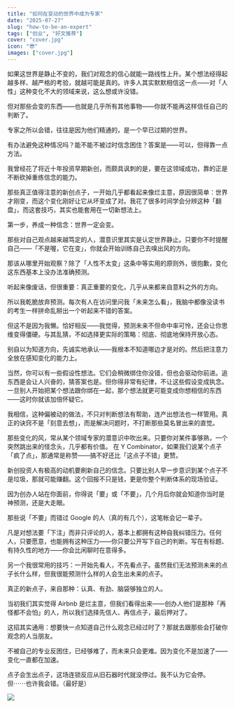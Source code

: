 ```yaml
---
title: "如何在变动的世界中成为专家"
date: "2025-07-27"
slug: "how-to-be-an-expert"
tags: ["创业", "好文推荐"]
cover: "cover.jpg"
icon: "😎"
images: ["cover.jpg"]
---
```

如果这世界是静止不变的，我们对观念的信心就能一路线性上升。某个想法经得起越多样、越严格的考验，就越可能是真的。许多人其实默默相信这一点——对「人性」这种变化不大的领域来说，这么想或许没错。



但对那些会变的东西——也就是几乎所有其他事物——你就不能再这样信任自己的判断了。



专家之所以会错，往往是因为他们精通的，是一个早已过期的世界。



有办法避免这种情况吗？能不能不被过时信念困住？答案是——可以，但得靠一点方法。



我曾经花了将近十年投资早期新创，而颇具讽刺的是，要在这领域成功，靠的正是不断砍掉重练信念的能力。



那些真正值得注意的新创点子，一开始几乎都看起来像烂主意，原因很简单：世界才刚变，而这个变化刚好让它从坏变成了对。我花了很多时间学会分辨这种「翻盘」，而这套技巧，其实也能套用在一切新想法上。



第一步，养成一种信念：世界一定会变。



那些对自己观点越来越笃定的人，潜意识里其实是认定世界静止。只要你不时提醒自己——「不是喔，它在变」，你就会开始训练自己去嗅出风的方向。



那该从哪里开始观察？除了「人性不太变」这条中等实用的原则外，很抱歉，变化这东西基本上没办法准确预测。



听起来像废话，但很重要：真正重要的变化，几乎从来都来自意料之外的方向。



所以我乾脆放弃预测。每次有人在访问里问我「未来怎么看」，我脑中都像没读书的考生一样拼命乱掰出一个听起来不错的答案。



但这不是因为我懒。恰好相反——我觉得，预测未来不但命中率可怜，还会让你思维变得僵硬。与其乱猜，不如选择更实际的策略：彻底、彻底地保持开放心态。



别自以为知道方向，先诚实地承认——我根本不知道哪边才是对的。然后把注意力全放在感知变化的能力上。



当然，你可以有一些假设性想法。它们会稍微绑住你没错，但也会驱动你前进。追东西是会让人兴奋的，猜答案也是。但你得非常有纪律，不让这些假设变成执念。
一旦别人开始把某个想法跟你绑在一起，那个想法就更可能变成你想相信的东西——这时你就该加倍怀疑它。



我相信，这种偏被动的做法，不只对判断想法有帮助，连产出想法也一样管用。真正的诀窍不是「刻意去想」，而是解决问题时，不打断那些莫名冒出来的直觉。



那些变化的风，常从某个领域专家的潜意识中吹出来。只要你对某件事够熟，一个突然跳出来的怪念头，几乎都有价值。
在 Y Combinator，如果我们说某个点子「疯了点」，那通常是称赞——搞不好还比「这点子不错」更赞。



新创投资人有极高的动机要刷新自己的信念。只要比别人早一步意识到某个点子不是垃圾，那就可能赚翻。这个回报不只是钱，更是你整个判断体系的现场验证。



因为创办人站在你面前，你得说「要」或「不要」，几个月后你就会知道你当时是神预测，还是大走眼。



那些说「不要」而错过 Google 的人（真的有几个），这笔帐会记一辈子。



凡是对想法要「下注」而非只评论的人，基本上都拥有这种自我纠错压力。任何人，只要愿意，也能拥有这种压力——你只要公开写下自己的判断。写在有标题、有持久性的地方——你会比闲聊时在意得多。



另一个我很常用的技巧：一开始先看人，不先看点子。虽然我们无法预测未来的点子长什么样，但我很能预测什么样的人会生出未来的点子。



真正的新点子，来自那种：认真、有劲、脑袋够独立的人。



当初我们其实觉得 Airbnb 是烂主意，但我们看得出来——创办人他们是那种「再怪都不会怕」的人，所以我们选择先信人、再信点子，最后押对了。



这招其实通用：想要快一点知道自己什么观念已经过时了？那就去跟那些会打破你观念的人当朋友。



不被自己的专业反困住，已经够难了，而未来只会更难。因为变化不是加速了——变化一直都在加速。



点子会生出点子，这场连锁反应从旧石器时代就没停过。我不认为它会停。
但⋯⋯也许我会错。（最好是）




![](https://prod-files-secure.s3.us-west-2.amazonaws.com/112d0858-5090-4d34-a606-b75eb8d65fd2/46476355-9cf3-4e99-9b7a-3531bc426380/1000202064.png?X-Amz-Algorithm=AWS4-HMAC-SHA256&X-Amz-Content-Sha256=UNSIGNED-PAYLOAD&X-Amz-Credential=ASIAZI2LB4665GLZSAOE%2F20251005%2Fus-west-2%2Fs3%2Faws4_request&X-Amz-Date=20251005T072618Z&X-Amz-Expires=3600&X-Amz-Security-Token=IQoJb3JpZ2luX2VjENX%2F%2F%2F%2F%2F%2F%2F%2F%2F%2FwEaCXVzLXdlc3QtMiJGMEQCIAgMOjwpk4AQYKJTb7EKGaW4zdULetMp8XONXlihchCNAiB8PKPTg2MwWqRgMyCYNCiZH7i9vptKa8fyQFBLxMXIXSr%2FAwhuEAAaDDYzNzQyMzE4MzgwNSIMHXdLxCwHj2exdbcEKtwDVNs9aFuhCw3FJMI92DvlGrf4Wf7KoGs2kWI7ksUntUYEOfCkCoDFiYeh8PRef%2BOplBoinIweqHG%2Bpjd3e8GTbsSTY5UyfL3k6Nu4jWU5gHpR8bxRmtDhHJHXbPZjkVg9B9rqliRZbzpDVfoULOSqfmRu2Q4uIaMq8OjAOI9g1F1TWAKvik0MCa62psyV6staSPgSISMEZvyS7sqSIY0sG3NkVaf1xaWEiKSGpsnVfAwk4qXQ5VwEJ0eXrNL3gfg3OgppGd6Oes8oUPYuwE6UcLoG3mpgLFfWdKzkXMHZe6ahzoUO6w%2Fx9Sk8Zdate%2FoeMxlORVzTUyLst%2F5%2FzqyFwC7O6CRxzDXuhGApg5eNGrxEdt59Iop9q%2Bn4UJlT7KtlkfgoUTk3aTYz6SxSMUbGxQcmB1o%2BMRgsQ%2F4YnscIqLwv7Lx2c66Q0Z9BgQTuUphPQ6yxgG3xNmeAy96D9MSW4gZF%2BQrwBV0z84YOYw2ihiMl%2BdS4yyuQmPm%2FqUQMmlLc5FUoR965ONTkWGoMl1YpXzOSTheWyIinTYDEsaArspJN2OTUN7ZSHqP%2FjV4X4ktnQeR1k1MQ9fbIA09C%2Frlzo0E%2FqdamCc01lsaZgI5RSrCb0dFxtd0O0OWUhR0w3P6HxwY6pgGdfvsTrjhwWKio9f%2F6Emjexfd%2F%2BW0aGsGaWyHoBFCzcTrZ5wfoW1G%2BJbaVWn1IOnrnhL5%2BvNMOfBF0xbUsdptPnhd2L8Qc8QebQDCoaKs4gSf%2FgUsgnuIvK8ANGLB2KimYEz%2FtnjhNsWhZeFoPcSjszlSlnWHMSNNu%2FqftQGPEZ9vi7YScRtyp3drv80IfaB9ZBCpEuWMMMKn%2BhKvf9xu7OZoJVFFd&X-Amz-Signature=0f688645b4016d1f3ba7704ac194a71f0627b20c857ed76ac566232c036286f1&X-Amz-SignedHeaders=host&x-amz-checksum-mode=ENABLED&x-id=GetObject)

